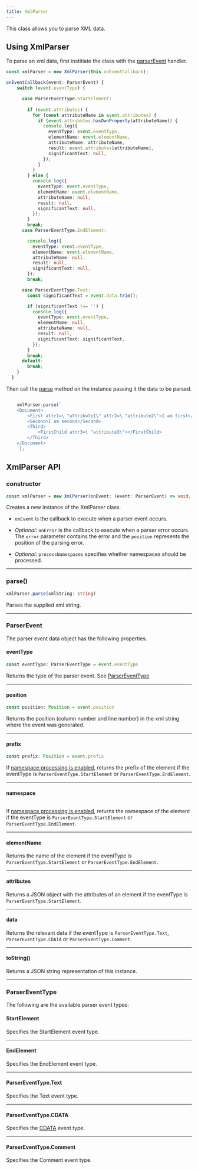 ```yaml
---
title: XmlParser
---
```


This class allows you to parse XML data.

## Using XmlParser

To parse an xml data, first institiate the class with the [parserEvent](#parserevent) handler. 

```ts
const xmlParser = new XmlParser(this.onEventCallback); 

onEventCallback(event: ParserEvent) {
    switch (event.eventType) {

      case ParserEventType.StartElement:
        
        if (event.attributes) {
          for (const attributeName in event.attributes) {
            if (event.attributes.hasOwnProperty(attributeName)) {
              console.log({
                eventType: event.eventType,
                elementName: event.elementName,
                attributeName: attributeName,
                result: event.attributes[attributeName],
                significantText: null,
              });
            }
          }
        } else {
          console.log({
            eventType: event.eventType,
            elementName: event.elementName,
            attributeName: null,
            result: null,
            significantText: null,
          });
        }
        break;
      case ParserEventType.EndElement:

        console.log({
          eventType: event.eventType,
          elementName: event.elementName,
          attributeName: null,
          result: null,
          significantText: null,
        });
        break;

      case ParserEventType.Text:
        const significantText = event.data.trim();

        if (significantText !== '') {
          console.log({
            eventType: event.eventType,
            elementName: null,
            attributeName: null,
            result: null,
            significantText: significantText,
          });
        }
        break;
      default:
        break;
    }
  }
```
Then call the [parse](#parse) method on the instance passing it the data to be parsed.

```ts

    xmlParser.parse(`
    <Document>
        <First attr1=\ "attribute1\" attr2=\ "attribute2\">I am first</First>
        <Second>I am second</Second>
        <Third>
            <FirstChild attr3=\ "attribute3\"></FirstChild>
        </Third>
    </Document>
    `);   
```

## XmlParser API

### constructor

```ts
const xmlParser = new XmlParser(onEvent: (event: ParserEvent) => void, onError?: (error: Error, position: Position) => void, processNamespaces?: boolean, angularSyntax?: boolean)

```

Creates a new instance of the XmlParser class.
- `onEvent` is the callback to execute when a parser event occurs. 

- _Optional_: `onError` is the callback to execute when a parser error occurs. The `error` parameter contains the error and the `position` represents the position of the parsing error. 
- _Optional_: `processNamespaces` specifies whether namespaces should be processed.

---

### parse()

```ts
xmlParser.parse(xmlString: string)
```

Parses the supplied xml string.

---
### ParserEvent

The parser event data object has the following properties.

#### eventType

```ts
const eventType: ParserEventType = event.eventType
```
Returns the type of the parser event. See [ParserEventType](#parsereventtype)

---

#### position

```ts
const position: Position = event.position
```

Returns the position (column number and line number) in the xml string where the event was generated.  

---

#### prefix

```ts
const prefix: Position = event.prefix
```

If [namespace processing is enabled](#constructor), returns the prefix of the element if the eventType is `ParserEventType.StartElement` or `ParserEventType.EndElement`.

---

#### namespace
```ts
```
If [namespace processing is enabled](#constructor), returns the namespace of the element if the eventType is `ParserEventType.StartElement` or `ParserEventType.EndElement`.

---

#### elementName

Returns the name of the element if the eventType is `ParserEventType.StartElement` or `ParserEventType.EndElement`.

---
#### attributes

Returns a JSON object with the attributes of an element if the eventType is `ParserEventType.StartElement`.

---

#### data

Returns the relevant data if the eventType is `ParserEventType.Text`, `ParserEventType.CDATA` or `ParserEventType.Comment`.

---
#### toString()
Returns a JSON string representation of this instance.

---
### ParserEventType
The following are the available parser event types:

#### StartElement
Specifies the StartElement event type.

---
#### EndElement
Specifies the EndElement event type.

---
#### ParserEventType.Text
Specifies the Text event type.

---
#### ParserEventType.CDATA
Specifies the [CDATA](https://en.wikipedia.org/wiki/CDATA) event type.

---

#### ParserEventType.Comment
Specifies the Comment event type.